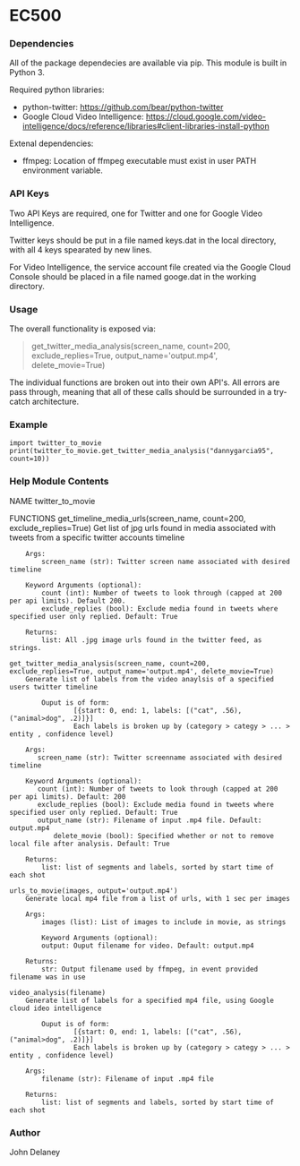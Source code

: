 # EC500

### Dependencies

All of the package dependecies are available via pip. This module is built in Python 3.

Required python libraries:
* python-twitter: https://github.com/bear/python-twitter
* Google Cloud Video Intelligence: https://cloud.google.com/video-intelligence/docs/reference/libraries#client-libraries-install-python

Extenal dependencies:
* ffmpeg: Location of ffmpeg executable must exist in user PATH environment variable.

### API Keys

Two API Keys are required, one for Twitter and one for Google Video Intelligence.

Twitter keys should be put in a file named keys.dat in the local directory, with all 4 keys spearated by new lines.

For Video Intelligence, the service account file created via the Google Cloud Console should be placed in a file named googe.dat in the working directory. 

### Usage 
The overall functionality is exposed via:
> get_twitter_media_analysis(screen_name, count=200, exclude_replies=True, output_name='output.mp4', delete_movie=True)

The individual functions are broken out into their own API's. 
All errors are pass through, meaning that all of these calls should be surrounded in a try-catch architecture. 

### Example

`import twitter_to_movie
print(twitter_to_movie.get_twitter_media_analysis("dannygarcia95", count=10))`

### Help Module Contents
NAME
    twitter_to_movie

FUNCTIONS
    get_timeline_media_urls(screen_name, count=200, exclude_replies=True)
        Get list of jpg urls found in media associated with tweets from a specific twitter accounts timeline
        
        Args:
            screen_name (str): Twitter screen name associated with desired timeline
        
        Keyword Arguments (optional):
            count (int): Number of tweets to look through (capped at 200 per api limits). Default 200.
            exclude_replies (bool): Exclude media found in tweets where specified user only replied. Default: True
        
        Returns:
            list: All .jpg image urls found in the twitter feed, as strings.
    
    get_twitter_media_analysis(screen_name, count=200, exclude_replies=True, output_name='output.mp4', delete_movie=True)
        Generate list of labels from the video anaylsis of a specified users twitter timeline
        
            Ouput is of form: 
                    [{start: 0, end: 1, labels: [("cat", .56), ("animal>dog", .2)]}]
                    Each labels is broken up by (category > categy > ... > entity , confidence level)
        
        Args:
           screen_name (str): Twitter screenname associated with desired timeline
        
        Keyword Arguments (optional):
           count (int): Number of tweets to look through (capped at 200 per api limits). Default: 200
           exclude_replies (bool): Exclude media found in tweets where specified user only replied. Default: True
           output_name (str): Filename of input .mp4 file. Default: output.mp4
               delete_movie (bool): Specified whether or not to remove local file after analysis. Default: True
        
        Returns:
            list: list of segments and labels, sorted by start time of each shot
    
    urls_to_movie(images, output='output.mp4')
        Generate local mp4 file from a list of urls, with 1 sec per images
        
        Args:
            images (list): List of images to include in movie, as strings
        
            Keyword Arguments (optional):
            output: Ouput filename for video. Default: output.mp4
        
        Returns:
            str: Output filename used by ffmpeg, in event provided filename was in use
    
    video_analysis(filename)
        Generate list of labels for a specified mp4 file, using Google cloud ideo intelligence
        
            Ouput is of form: 
                    [{start: 0, end: 1, labels: [("cat", .56), ("animal>dog", .2)]}]
                    Each labels is broken up by (category > categy > ... > entity , confidence level)
        
        Args:
            filename (str): Filename of input .mp4 file
        
        Returns:
            list: list of segments and labels, sorted by start time of each shot
### Author

John Delaney
